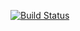 [![Build Status](https://travis-ci.org/mcrowder65/react-firebase-task-manager.svg?branch=master)](https://travis-ci.org/mcrowder65/react-firebase-task-manager)
